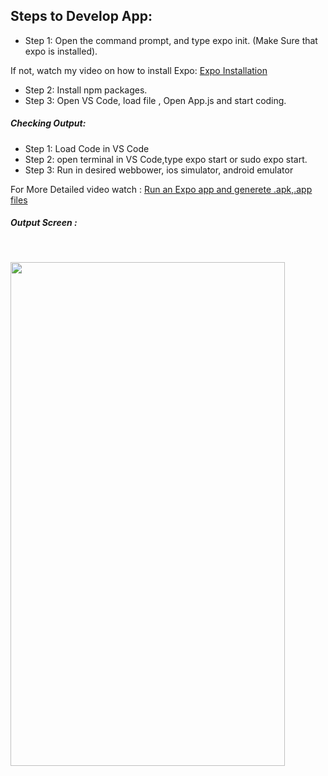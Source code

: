 ## Steps to Develop App:

- Step 1: Open the command prompt, and type expo init. (Make Sure that expo is installed).

If not, watch my video on how to install Expo: 
<a href ="https://www.youtube.com/watch?v=dvuZn6gX_Q4&ab_channel=DroidpediaAcademy">Expo Installation</a>

- Step 2: Install npm packages.
- Step 3: Open VS Code, load file , Open App.js and start coding.

##### Checking Output:
- Step 1: Load Code in VS Code
- Step 2: open terminal in VS Code,type expo start or sudo expo start.
- Step 3: Run in desired webbower, ios simulator, android emulator

For More Detailed video watch :
<a href ="https://www.youtube.com/watch?v=llveG3Qp0no&ab_channel=DroidpediaAcademy">Run an Expo app and generete .apk,.app files </a>


##### Output Screen :
<br/>

<img src ="https://user-images.githubusercontent.com/59869563/91941164-62bf7780-ed16-11ea-8a59-1b9c3d6f6c5a.png" 
width="439px" height="806px">


